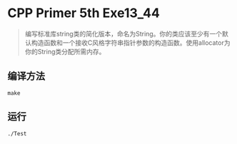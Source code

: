 # CPP Primer 5th Exe13_44  
> 编写标准库string类的简化版本，命名为String。你的类应该至少有一个默认构造函数和一个接收C风格字符串指针参数的构造函数。使用allocator为你的String类分配所需内存。

## 编译方法  
`make`

## 运行
`./Test`